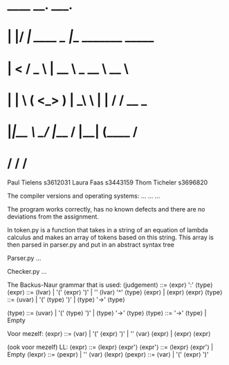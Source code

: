 #  ____  __.          ___.                      
# |    |/ _|   ____   \_ |__   _______  _____   
# |      <    /  _ \   | __ \  \_  __ \ \__  \  
# |    |  \  (  <_> )  | \_\ \  |  | \/  / __ \_
# |____|__ \  \____/   |___  /  |__|    (____  /
#         \/               \/                \/ 

Paul Tielens s3612031
Laura Faas s3443159
Thom Ticheler s3696820

The compiler versions and operating systems:
...
...
...

The program works correctly, has no known defects and there are no deviations from the assignment.

In token.py is a function that takes in a string of an equation of lambda calculus and makes an array of tokens based on this string. 
This array is then parsed in parser.py and put in an abstract syntax tree

Parser.py ...

Checker.py ...


The Backus-Naur grammar that is used:
⟨judgement⟩ ::= ⟨expr⟩ ':' ⟨type⟩
⟨expr⟩ ::= ⟨lvar⟩ | '(' ⟨expr⟩ ')' | '\' ⟨lvar⟩ '^' ⟨type⟩ ⟨expr⟩ | ⟨expr⟩ ⟨expr⟩
⟨type⟩ ::= ⟨uvar⟩ | '(' ⟨type⟩ ')' | ⟨type⟩ '->' ⟨type⟩

⟨type⟩ ::= ⟨uvar⟩ | '(' ⟨type⟩ ')' | ⟨type⟩ '->' ⟨type⟩
⟨type⟩ ::=  '->' ⟨type⟩ | Empty


Voor mezelf:
⟨expr⟩ ::= ⟨var⟩ | '(' ⟨expr⟩ ')' | '\' ⟨var⟩ ⟨expr⟩ | ⟨expr⟩ ⟨expr⟩

(ook voor mezelf) LL:
⟨expr⟩ ::= ⟨lexpr⟩ ⟨expr'⟩
⟨expr'⟩ ::= ⟨lexpr⟩ ⟨expr'⟩ | Empty
⟨lexpr⟩ ::= ⟨pexpr⟩ | '\' ⟨var⟩ ⟨lexpr⟩
⟨pexpr⟩ ::= ⟨var⟩ | '(' ⟨expr⟩ ')'



